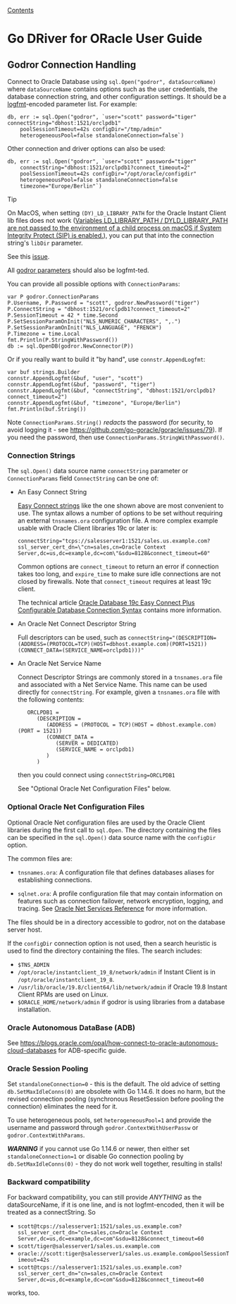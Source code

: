[Contents](./contents.md)

# Go DRiver for ORacle User Guide

## <a name="connection"></a> Godror Connection Handling

Connect to Oracle Database using `sql.Open("godror", dataSourceName)` where
`dataSourceName` contains options such as the user credentials, the database
connection string, and other configuration settings.
It should be a [logfmt](https://brandur.org/logfmt)-encoded  parameter list.
For example:

```
db, err := sql.Open("godror", `user="scott" password="tiger" connectString="dbhost:1521/orclpdb1"
    poolSessionTimeout=42s configDir="/tmp/admin"
    heterogeneousPool=false standaloneConnection=false`)
```
Other connection and driver options can also be used:
```
db, err := sql.Open("godror", `user="scott" password="tiger"
    connectString="dbhost:1521/orclpdb1?connect_timeout=2"
    poolSessionTimeout=42s configDir="/opt/oracle/configdir"
    heterogeneousPool=false standaloneConnection=false
    timezone="Europe/Berlin"`)
```

> [!TIP]
> On MacOS, when setting `(DY)_LD_LIBRARY_PATH` for the 
> Oracle Instant Client lib files does not work 
> ([Variables LD_LIBRARY_PATH / DYLD_LIBRARY_PATH are not passed to the environment of a child process on macOS if System Integrity Protect (SIP) is enabled.](https://stackoverflow.com/a/60128194)), 
> you can put that into the connection string's `libDir` parameter.
>
> See this [issue](https://github.com/godror/godror/issues/339#issuecomment-2190310116).


All [godror
parameters](https://pkg.go.dev/github.com/godror/godror?tab=doc#pkg-overview)
should also be logfmt-ted.

You can provide all possible options with `ConnectionParams`:

    var P godror.ConnectionParams
    P.Username, P.Password = "scott", godror.NewPassword("tiger")
    P.ConnectString = "dbhost:1521/orclpdb1?connect_timeout=2"
    P.SessionTimeout = 42 * time.Second
    P.SetSessionParamOnInit("NLS_NUMERIC_CHARACTERS", ",.")
    P.SetSessionParamOnInit("NLS_LANGUAGE", "FRENCH")
    P.Timezone = time.Local
    fmt.Println(P.StringWithPassword())
    db := sql.OpenDB(godror.NewConnector(P))

Or if you really want to build it "by hand", use `connstr.AppendLogfmt`:

    var buf strings.Builder
    connstr.AppendLogfmt(&buf, "user", "scott")
    connstr.AppendLogfmt(&buf, "password", "tiger")
    connstr.AppendLogfmt(&buf, "connectString", "dbhost:1521/orclpdb1?connect_timeout=2")
    connstr.AppendLogfmt(&buf, "timezone", "Europe/Berlin")
    fmt.Println(buf.String())

Note `ConnectionParams.String()` *redacts* the password (for security, to avoid
logging it - see <https://github.com/go-goracle/goracle/issues/79>).  If you
need the password, then use `ConnectionParams.StringWithPassword()`.

### <a name="connectionsstrings"></a> Connection Strings

The `sql.Open()` data source name `connectString` parameter or
`ConnectionParams` field `ConnectString` can be one of:

- An Easy Connect String

   [Easy Connect strings](https://www.oracle.com/pls/topic/lookup?ctx=dblatest&id=GUID-B0437826-43C1-49EC-A94D-B650B6A4A6EE)
   like the one shown above are most convenient to use.   The syntax allows a
   number of options to be set without requiring an external `tnsnames.ora`
   configuration file.   A more complex example usable with Oracle Client
   libraries 19c or later is:

   ```
   connectString="tcps://salesserver1:1521/sales.us.example.com?ssl_server_cert_dn=\"cn=sales,cn=Oracle Context Server,dc=us,dc=example,dc=com\"&sdu=8128&connect_timeout=60"
   ```

   Common options are `connect_timeout` to return an error if connection takes
   too long, and `expire_time` to make sure idle connections are not closed by
   firewalls.
   Note that `connect_timeout` requires at least 19c client.

   The technical article [Oracle Database 19c Easy Connect Plus Configurable
   Database Connection Syntax](https://download.oracle.com/ocomdocs/global/Oracle-Net-19c-Easy-Connect-Plus.pdf)
   contains more information.

- An Oracle Net Connect Descriptor String

   Full descriptors can be used, such as
   `connectString="(DESCRIPTION=(ADDRESS=(PROTOCOL=TCP)(HOST=dbhost.example.com)(PORT=1521))(CONNECT_DATA=(SERVICE_NAME=orclpdb1)))"`

- An Oracle Net Service Name

   Connect Descriptor Strings are commonly stored in a `tnsnames.ora` file and
   associated with a Net Service Name.   This name can be used directly for
   `connectString`.   For example, given a `tnsnames.ora` file with the following
   contents:

         ORCLPDB1 =
            (DESCRIPTION =
               (ADDRESS = (PROTOCOL = TCP)(HOST = dbhost.example.com)(PORT = 1521))
               (CONNECT_DATA =
                  (SERVER = DEDICATED)
                  (SERVICE_NAME = orclpdb1)
               )
            )

   then you could connect using `connectString=ORCLPDB1`

   See "Optional Oracle Net Configuration Files" below.

### <a name="clientconfigfiles"></a> Optional Oracle Net Configuration Files

Optional Oracle Net configuration files are used by the Oracle Client libraries
during the first call to `sql.Open`.   The directory containing the files can be
specified in the `sql.Open()` data source name with the `configDir` option.

The common files are:

* `tnsnames.ora`: A configuration file that defines databases aliases for
   establishing connections.

* `sqlnet.ora`: A profile configuration file that may contain information on
   features such as connection failover, network encryption, logging, and
   tracing.   See [Oracle Net Services
   Reference](https://www.oracle.com/pls/topic/lookup?ctx=dblatest&id=GUID-19423B71-3F6C-430F-84CC-18145CC2A818)
   for more information.

The files should be in a directory accessible to godror, not on the database
server host.

If the `configDir` connection option is not used, then a search heuristic is
used to find the directory containing the files.
The search includes:

* `$TNS_ADMIN`
* `/opt/oracle/instantclient_19_8/network/admin` if Instant Client is in `/opt/oracle/instantclient_19_8`.
* `/usr/lib/oracle/19.8/client64/lib/network/admin` if Oracle 19.8 Instant Client RPMs are used on Linux.
* `$ORACLE_HOME/network/admin` if godror is using libraries from a database installation.

### <a name="adb"></a> Oracle Autonomous DataBase (ADB)

See https://blogs.oracle.com/opal/how-connect-to-oracle-autonomous-cloud-databases for ADB-specific guide.

### <a name="pooling"></a> Oracle Session Pooling

Set `standaloneConnection=0` - this is the default.  The old advice of setting
`db.SetMaxIdleConns(0)` are obsolete with Go 1.14.6.  It does no harm, but the
revised connection pooling (synchronous ResetSession before pooling the
connection) eliminates the need for it.

To use heterogeneous pools, set `heterogeneousPool=1` and provide the username
and password through `godror.ContextWithUserPassw` or `godror.ContextWithParams`.

***WARNING*** if you cannot use Go 1.14.6 or newer, then either set `standaloneConnection=1` or
disable Go connection pooling by `db.SetMaxIdleConns(0)` - they do not work well together, resulting in stalls!

### Backward compatibility

For backward compatibility, you can still provide _ANYTHING_ as the dataSourceName,
if it is one line, and is not logfmt-encoded, then it will be treated as a connectString.
So

  * `scott@tcps://salesserver1:1521/sales.us.example.com?ssl_server_cert_dn="cn=sales,cn=Oracle Context Server,dc=us,dc=example,dc=com"&sdu=8128&connect_timeout=60`
  * `scott/tiger@salesserver1/sales.us.example.com`
  * `oracle://scott:tiger@salesserver1/sales.us.example.com&poolSessionTimeout=42s`
  * `scott@tcps://salesserver1:1521/sales.us.example.com?ssl_server_cert_dn="cn=sales,cn=Oracle Context Server,dc=us,dc=example,dc=com"&sdu=8128&connect_timeout=60`

works, too.
